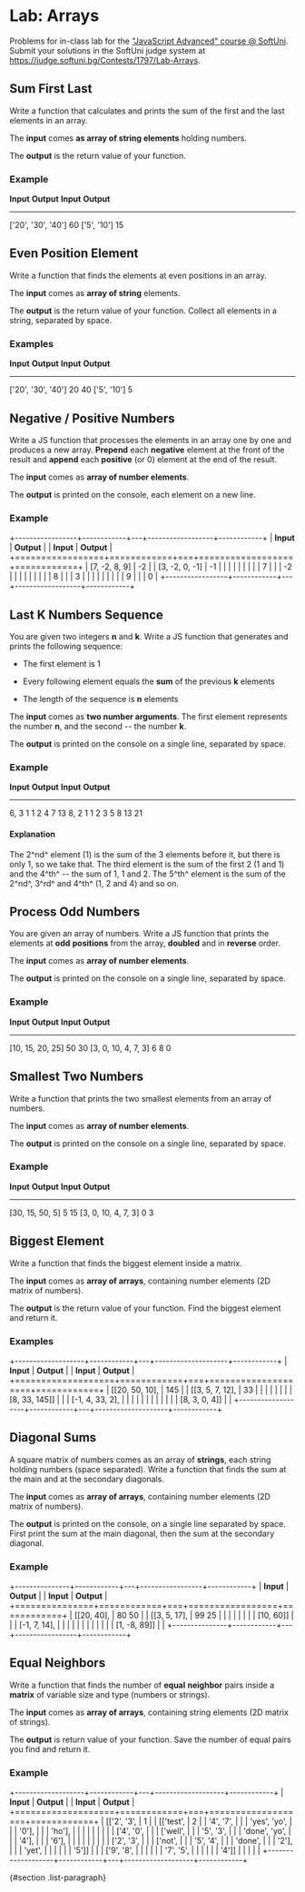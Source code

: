 Lab: Arrays 
===========

Problems for in-class lab for the [\"JavaScript Advanced\" course @
SoftUni](https://softuni.bg/courses/js-advanced). Submit your solutions
in the SoftUni judge system at
<https://judge.softuni.bg/Contests/1797/Lab-Arrays>.

Sum First Last
--------------

Write a function that calculates and prints the sum of the first and the
last elements in an array.

The **input** comes **as array of string elements** holding numbers.

The **output** is the return value of your function.

### Example

  **Input**                    **Output**      **Input**           **Output**
  ---------------------------- ------------ -- ------------------- ------------
  \[\'20\', \'30\', \'40\'\]   60              \[\'5\', \'10\'\]   15

Even Position Element
---------------------

Write a function that finds the elements at even positions in an array.

The **input** comes as **array of string** elements.

The **output** is the return value of your function. Collect all
elements in a string, separated by space.

### Examples

  **Input**                    **Output**      **Input**           **Output**
  ---------------------------- ------------ -- ------------------- ------------
  \[\'20\', \'30\', \'40\'\]   20 40           \[\'5\', \'10\'\]   5

Negative / Positive Numbers
---------------------------

Write a JS function that processes the elements in an array one by one
and produces a new array. **Prepend** each **negative** element at the
front of the result and **append** each **positive** (or 0) element at
the end of the result.

The **input** comes as **array of number elements**.

The **output** is printed on the console, each element on a new line.

### Example

+-----------------+------------+---+------------------+------------+
| **Input**       | **Output** |   | **Input**        | **Output** |
+=================+============+===+==================+============+
| \[7, -2, 8, 9\] | -2         |   | \[3, -2, 0, -1\] | -1         |
|                 |            |   |                  |            |
|                 | 7          |   |                  | -2         |
|                 |            |   |                  |            |
|                 | 8          |   |                  | 3          |
|                 |            |   |                  |            |
|                 | 9          |   |                  | 0          |
+-----------------+------------+---+------------------+------------+

Last K Numbers Sequence
-----------------------

You are given two integers **n** and **k**. Write a JS function that
generates and prints the following sequence:

-   The first element is 1

-   Every following element equals the **sum** of the previous **k**
    elements

-   The length of the sequence is **n** elements

The **input** comes as **two number arguments**. The first element
represents the number **n**, and the second -- the number **k**.

The **output** is printed on the console on a single line, separated by
space.

### Example

  **Input**   **Output**        **Input**   **Output**
  ----------- -------------- -- ----------- -------------------
  6, 3        1 1 2 4 7 13      8, 2        1 1 2 3 5 8 13 21

#### Explanation

The 2^nd^ element (1) is the sum of the 3 elements before it, but there
is only 1, so we take that. The third element is the sum of the first 2
(1 and 1) and the 4^th^ -- the sum of 1, 1 and 2. The 5^th^ element is
the sum of the 2^nd^, 3^rd^ and 4^th^ (1, 2 and 4) and so on.

Process Odd Numbers
-------------------

You are given an array of numbers. Write a JS function that prints the
elements at **odd** **positions** from the array, **doubled** and in
**reverse** order.

The **input** comes as **array of number elements**.

The **output** is printed on the console on a single line, separated by
space.

### Example

  **Input**            **Output**      **Input**               **Output**
  -------------------- ------------ -- ----------------------- ------------
  \[10, 15, 20, 25\]   50 30           \[3, 0, 10, 4, 7, 3\]   6 8 0

Smallest Two Numbers
--------------------

Write a function that prints the two smallest elements from an array of
numbers.

The **input** comes as **array of number elements**.

The **output** is printed on the console on a single line, separated by
space.

### Example

  **Input**           **Output**      **Input**               **Output**
  ------------------- ------------ -- ----------------------- ------------
  \[30, 15, 50, 5\]   5 15            \[3, 0, 10, 4, 7, 3\]   0 3

Biggest Element
---------------

Write a function that finds the biggest element inside a matrix.

The **input** comes as **array of arrays**, containing number elements
(2D matrix of numbers).

The **output** is the return value of your function. Find the biggest
element and return it.

### Examples

+-------------------+------------+---+--------------------+------------+
| **Input**         | **Output** |   | **Input**          | **Output** |
+===================+============+===+====================+============+
| \[\[20, 50, 10\], | 145        |   | \[\[3, 5, 7, 12\], | 33         |
|                   |            |   |                    |            |
| \[8, 33, 145\]\]  |            |   | \[-1, 4, 33, 2\],  |            |
|                   |            |   |                    |            |
|                   |            |   | \[8, 3, 0, 4\]\]   |            |
+-------------------+------------+---+--------------------+------------+

Diagonal Sums
-------------

A square matrix of numbers comes as an array of **strings**, each string
holding numbers (space separated). Write a function that finds the sum
at the main and at the secondary diagonals.

The **input** comes as **array of arrays**, containing number elements
(2D matrix of numbers).

The **output** is printed on the console, on a single line separated by
space. First print the sum at the main diagonal, then the sum at the
secondary diagonal.

### Example

+---------------+------------+---+-----------------+------------+
| **Input**     | **Output** |   | **Input**       | **Output** |
+===============+============+===+=================+============+
| \[\[20, 40\], | 80 50      |   | \[\[3, 5, 17\], | 99 25      |
|               |            |   |                 |            |
| \[10, 60\]\]  |            |   | \[-1, 7, 14\],  |            |
|               |            |   |                 |            |
|               |            |   | \[1, -8, 89\]\] |            |
+---------------+------------+---+-----------------+------------+

Equal Neighbors
---------------

Write a function that finds the number of **equal** **neighbor** pairs
inside a **matrix** of variable size and type (numbers or strings).

The **input** comes as **array of arrays**, containing string elements
(2D matrix of strings).

The **output** is return value of your function. Save the number of
equal pairs you find and return it.

### Example

+-------------------+------------+---+-------------------+------------+
| **Input**         | **Output** |   | **Input**         | **Output** |
+===================+============+===+===================+============+
| \[\[\'2\', \'3\', | 1          |   | \[\[\'test\',     | 2          |
| \'4\', \'7\',     |            |   | \'yes\', \'yo\',  |            |
| \'0\'\],          |            |   | \'ho\'\],         |            |
|                   |            |   |                   |            |
| \[\'4\', \'0\',   |            |   | \[\'well\',       |            |
| \'5\', \'3\',     |            |   | \'done\', \'yo\', |            |
| \'4\'\],          |            |   | \'6\'\],          |            |
|                   |            |   |                   |            |
| \[\'2\', \'3\',   |            |   | \[\'not\',        |            |
| \'5\', \'4\',     |            |   | \'done\',         |            |
| \'2\'\],          |            |   | \'yet\',          |            |
|                   |            |   | \'5\'\]\]         |            |
| \[\'9\', \'8\',   |            |   |                   |            |
| \'7\', \'5\',     |            |   |                   |            |
| \'4\'\]\]         |            |   |                   |            |
+-------------------+------------+---+-------------------+------------+

 {#section .list-paragraph}
